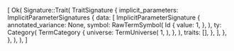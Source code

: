 [
    Ok(
        Signature::Trait(
            TraitSignature {
                implicit_parameters: ImplicitParameterSignatures {
                    data: [
                        ImplicitParameterSignature {
                            annotated_variance: None,
                            symbol: RawTermSymbol(
                                Id {
                                    value: 1,
                                },
                            ),
                            ty: Category(
                                TermCategory {
                                    universe: TermUniverse(
                                        1,
                                    ),
                                },
                            ),
                            traits: [],
                        },
                    ],
                },
            },
        ),
    ),
]